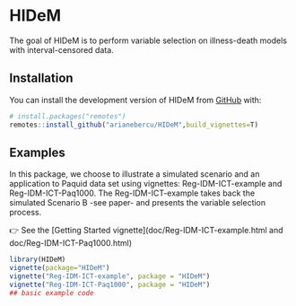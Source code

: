 
# HIDeM

<!-- badges: start -->
<!-- badges: end -->

The goal of HIDeM is to perform variable selection on illness-death models with interval-censored data. 

## Installation

You can install the development version of HIDeM from [GitHub](https://github.com/) with:

``` r
# install.packages("remotes")
remotes::install_github("arianebercu/HIDeM",build_vignettes=T)
```

## Examples

In this package, we choose to illustrate a simulated scenario and an application to Paquid data set using vignettes: Reg-IDM-ICT-example and Reg-IDM-ICT-Paq1000. The Reg-IDM-ICT-example takes back the simulated Scenario B -see paper- and presents the variable selection process. 

👉 See the [Getting Started vignette](doc/Reg-IDM-ICT-example.html and doc/Reg-IDM-ICT-Paq1000.html)

``` r
library(HIDeM)
vignette(package="HIDeM")
vignette("Reg-IDM-ICT-example", package = "HIDeM")
vignette("Reg-IDM-ICT-Paq1000", package = "HIDeM")
## basic example code
```

